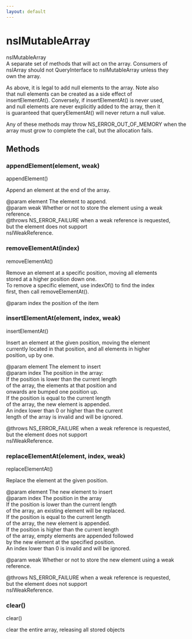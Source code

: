```yaml
---
layout: default
---
```


# nsIMutableArray #
  
nsIMutableArray  
A separate set of methods that will act on the array. Consumers of  
nsIArray should not QueryInterface to nsIMutableArray unless they  
own the array.  
  
As above, it is legal to add null elements to the array. Note also  
that null elements can be created as a side effect of  
insertElementAt(). Conversely, if insertElementAt() is never used,  
and null elements are never explicitly added to the array, then it  
is guaranteed that queryElementAt() will never return a null value.  
  
Any of these methods may throw NS_ERROR_OUT_OF_MEMORY when the  
array must grow to complete the call, but the allocation fails.  
  

## Methods ##

### appendElement(element, weak) ###
  
appendElement()  
  
Append an element at the end of the array.  
  
@param element The element to append.  
@param weak    Whether or not to store the element using a weak  
               reference.  
@throws NS_ERROR_FAILURE when a weak reference is requested,  
                         but the element does not support  
                         nsIWeakReference.  
  

### removeElementAt(index) ###
  
removeElementAt()  
  
Remove an element at a specific position, moving all elements  
stored at a higher position down one.  
To remove a specific element, use indexOf() to find the index  
first, then call removeElementAt().  
  
@param index the position of the item  
  
  

### insertElementAt(element, index, weak) ###
  
insertElementAt()  
  
Insert an element at the given position, moving the element   
currently located in that position, and all elements in higher  
position, up by one.  
  
@param element The element to insert  
@param index   The position in the array:  
               If the position is lower than the current length  
               of the array, the elements at that position and  
               onwards are bumped one position up.  
               If the position is equal to the current length  
               of the array, the new element is appended.  
               An index lower than 0 or higher than the current  
               length of the array is invalid and will be ignored.  
  
@throws NS_ERROR_FAILURE when a weak reference is requested,  
                         but the element does not support  
                         nsIWeakReference.  
  

### replaceElementAt(element, index, weak) ###
  
replaceElementAt()  
  
Replace the element at the given position.  
  
@param element The new element to insert  
@param index   The position in the array  
               If the position is lower than the current length  
               of the array, an existing element will be replaced.  
               If the position is equal to the current length  
               of the array, the new element is appended.  
               If the position is higher than the current length  
               of the array, empty elements are appended followed  
               by the new element at the specified position.  
               An index lower than 0 is invalid and will be ignored.  
  
@param weak    Whether or not to store the new element using a weak  
               reference.  
  
@throws NS_ERROR_FAILURE when a weak reference is requested,  
                         but the element does not support  
                         nsIWeakReference.  
  

### clear() ###
  
clear()  
  
clear the entire array, releasing all stored objects  
  
